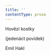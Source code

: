 ```yaml
---
title: ''
contentType: prose
---
```


<section>

Hovězí kostky

(jedenáct povídek)

Emil Hakl

</section>
